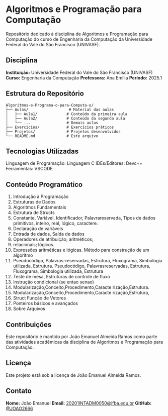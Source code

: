 # Algoritmos e Programação para Computação

Repositório dedicado à disciplina de Algoritmos e Programação para Computação do curso de Engenharia da Computação da Universidade Federal do Vale do São Francisco (UNIVASF).

##  Disciplina
 **Instituição:** Universidade Federal do Vale do São Francisco (UNIVASF)
 **Curso:** Engenharia da Computação
 **Professora:** Ana Emilia
 **Período:** 2025.1

##  Estrutura do Repositório
```
Algoritmos-e-Programa-o-para-Computa-o/
├── Aulas/                  # Material das aulas
│   ├── Aula1/             # Conteúdo da primeira aula
│   ├── Aula2/             # Conteúdo da segunda aula
│   └── ...                # Demais aulas
├── Exercicios/            # Exercícios práticos
├── Projetos/              # Projetos desenvolvidos
└── README.md              # Este arquivo
```

## Tecnologias Utilizadas
Linguagem de Programação: Linguagem C
IDEs/Editores: Devc++
Ferramentas: VSCODE

## Conteúdo Programático
1. Introdução à Programação
2. Estruturas de Dados
3. Algoritmos Fundamentais
4. Estrutura de Structs
5. Constante, Variável, Identificador, Palavrareservada, Tipos de dados primitivos, inteiro, real, lógico, caractere.
6. Declaração de variáveis
7. Entrada de dados, Saída de dados
8. Operadores de atribuição; aritméticos;
9. relacionais; lógicos.
10. Expressões aritméticas e lógicas. Método para construção de um algoritmo
11. Pseudocódigo, Palavras-reservadas, Estrutura, Fluxograma, Simbologia utilizada,
Estrutura. Pseudocódigo, Palavrasreservadas, Estrutura, Fluxograma, Simbologia utilizada, Estrutura
12. Teste de mesa, Estruturas de controle de fluxo
13. Instrução condicional (se entao senao)
14. Modularização,Conceito,Procedimento,Caracte rização,Estrutura.
15. Modularização,Conceito,Procedimento,Caracte rização,Estrutura,
16. Struct Função de Vetores
17. Ponteiros básicos e avançados
18. Sobre Arquivos

## Contribuições
Este repositório é mantido por João Emanuel Almeida Ramos como parte das atividades acadêmicas da disciplina de Algoritmos e Programação para Computação.

## Licença
Este projeto está sob a licença de João Emanuel Almeida Ramos.

## Contato
**Nome:** João Emanuel
 **Email:** 20201INTADM0050@ifba.edu.br
 **GitHub:** [@JOAO2666](https://github.com/JOAO2666) 
